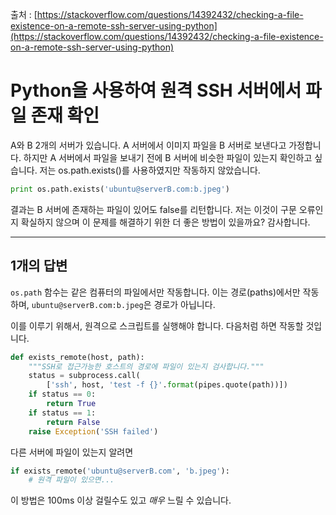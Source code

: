 출처 : [https://stackoverflow.com/questions/14392432/checking-a-file-existence-on-a-remote-ssh-server-using-python](https://stackoverflow.com/questions/14392432/checking-a-file-existence-on-a-remote-ssh-server-using-python)

# Python을 사용하여 원격 SSH 서버에서 파일 존재 확인

A와 B 2개의 서버가 있습니다. A 서버에서 이미지 파일을 B 서버로 보낸다고 가정합니다. 하지만 A 서버에서 파일을 보내기 전에 B 서버에 비슷한 파일이 있는지 확인하고 싶습니다. 저는 os.path.exists()를 사용하였지만 작동하지 않았습니다.

```python
print os.path.exists('ubuntu@serverB.com:b.jpeg')
```

결과는 B 서버에 존재하는 파일이 있어도 false를 리턴합니다. 저는 이것이 구문 오류인지 확실하지 않으며 이 문제를 해결하기 위한 더 좋은 방법이 있을까요? 감사합니다.

---

## 1개의 답변

`os.path` 함수는 같은 컴퓨터의 파일에서만 작동합니다. 이는 경로(paths)에서만 작동하며, `ubuntu@serverB.com:b.jpeg`은 경로가 아닙니다.

이를 이루기 위해서, 원격으로 스크립트를 실행해야 합니다. 다음처럼 하면 작동할 것입니다.

```python
def exists_remote(host, path):
    """SSH로 접근가능한 호스트의 경로에 파일이 있는지 검사합니다."""
    status = subprocess.call(
        ['ssh', host, 'test -f {}'.format(pipes.quote(path))])
    if status == 0:
        return True
    if status == 1:
        return False
    raise Exception('SSH failed')
```

다른 서버에 파일이 있는지 알려면

```python
if exists_remote('ubuntu@serverB.com', 'b.jpeg'):
    # 원격 파일이 있으면...
```

이 방법은 100ms 이상 걸릴수도 있고 *매우* 느릴 수 있습니다.
